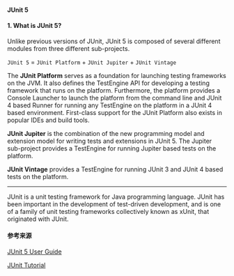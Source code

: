#### JUnit 5

#### 1. What is JUnit 5?

Unlike previous versions of JUnit, JUnit 5 is composed of several different modules from three different sub-projects.

```JUnit 5``` = ```JUnit Platform``` + ```JUnit Jupiter``` + ```JUnit Vintage```

The **JUnit Platform** serves as a foundation for launching testing frameworks on the JVM. It also defines the TestEngine API for developing a testing framework that runs on the platform. Furthermore, the platform provides a Console Launcher to launch the platform from the command line and JUnit 4 based Runner for running any TestEngine on the platform in a JUnit 4 based environment. First-class support for the JUnit Platform also exists in popular IDEs and build tools.

**JUnit Jupiter** is the combination of the new programming model and extension model for writing tests and extensions in JUnit 5. The Jupiter sub-project provides a TestEngine for running Jupiter based tests on the platform.

**JUnit Vintage** provides a TestEngine for running JUnit 3 and JUnit 4 based tests on the platform.

--------------------------------------------------------------------------------------

JUnit is a unit testing framework for Java programming language. JUnit has been important in the development of test-driven development, and is one of a family of unit testing frameworks collectively known as xUnit, that originated with JUnit.

#### 参考来源

[JUnit 5 User Guide](https://junit.org/junit5/docs/current/user-guide/)

[JUnit Tutorial](https://www.tutorialspoint.com/junit/index.htm)